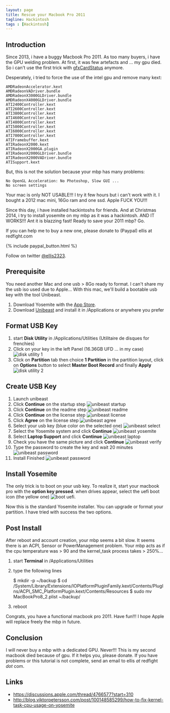 ```yaml
---
layout: page
title: Rescue your Macbook Pro 2011
tagline: Hackintosh
tags : [Hackintosh]
---
```


## Introduction

Since 2013, i have a buggy Macbook Pro 2011. As too many buyers, i have the GPU welding
problem. At first, it was few artefacts and ... my gpu died. So i can't use the first
trick with [gfxCardStatus](https://gfx.io/) anymore.

Desperately, i tried to force the use of the intel gpu and remove many kext:

	AMDRadeonAccelerator.kext
	AMDRadeonVADriver.bundle
	AMDRadeonX3000GLDriver.bundle
	AMDRadeonX4000GLDriver.bundle
	ATI2400Controller.kext
	ATI2600Controller.kext
	ATI3800Controller.kext
	ATI4600Controller.kext
	ATI4800Controller.kext
	ATI5000Controller.kext
	ATI6000Controller.kext
	ATI7000Controller.kext
	ATIFramebuffer.kext
	ATIRadeonX2000.kext
	ATIRadeonX2000GA.plugin
	ATIRadeonX2000GLDriver.bundle
	ATIRadeonX2000VADriver.bundle
	ATISupport.kext

But, this is not the solution because your mbp has many problems:

	No OpenGL Acceleration: No Photoshop, Slow GUI ...
	No screen settings

Your mac is only NOT USABLE!!! I try it few hours but i can't work with it. I bought a
2012 mac mini, 16Go ram and one ssd. Apple FUCK YOU!!!

Since this day, i have installed hackintoshs for friends. And at Christmas 2014, i try
to install yosemite on my mbp as it was a hackintosh. AND IT WORKS!!! Ant it is blazzing fast!
Ready to save your 2011 mbp? Go.

If you can help me to buy a new one, please donate to (Paypal) ellis at redfight.com

{% include paypal_button.html %} 

Follow on twitter [@ellis2323](https://twitter.com/ellis2323).

## Prerequisite

You need another Mac and one usb > 8Go ready to format. I can't share my the usb iso used due to Apple... With this mac, we'll build a bootable usb key with the tool Unibeast.

 1. Download Yosemite with the [App Store](https://itunes.apple.com/fr/app/os-x-yosemite/id915041082?mt=12).
 2. Download [Unibeast](http://www.unibeast.com/) and install it in /Applications or anywhere you prefer

## Format USB Key

 1. start **Disk Utility** in /Applications/Utilities (Utilitaire de disques for frenchies)
 2. Click on your key in the left Panel (16.36GB UFD ... in my case) ![disk utility 1](disk_utility_1.png)
 3. Click on **Partition** tab then choice **1 Partition** in the partition layout, click on **Options** button to select **Master Boot Record**  and finally **Apply**![disk utility 2](disk_utility_2.png)

## Create USB Key

 1. Launch unibeast 
 2. Click **Continue** on the startup step ![unibeast startup](unibeast_startup.png)
 3. Click **Continue** on the readme step ![unibeast readme](unibeast_readme.png)
 4. Click **Continue** on the license step ![unibeast license](unibeast_license.png)
 5. Click **Agree** on the license step ![unibeast agree](unibeast_agree.png)
 6. Select your usb key (blue color on the selected one) ![unibeast select](unibeast_selectusbkey.png)
 7. Select the Yosemite system and click **Continue** ![unibeast yosemite](unibeast_yosemite.png)
 8. Select **Laptop Support** and click **Continue** ![unibeast laptop](unibeast_laptop.png)
 9. Check you have the same picture and click **Continue** ![unibeast verify](unibeast_verify.png)
 10. Type the password to create the key and wait 20 minutes ![unibeast password](unibeast_password.png)
 11. Install Finished ![unibeast password](unibeast_end.png)

## Install Yosemite

The only trick is to boot on your usb key. To realize it, start your macbook pro with the **option key pressed**. when drives appear, select the uefi boot icon (the yellow one) ![boot uefi](boot_uefi.png).

Now this is the standard Yosemite installer. You can upgrade or format your partition. I have tried with success the two options.

## Post Install

After reboot and account creation, your mbp seems a bit slow. It seems there is an ACPI, Sensor or PowerManagement problem. Your mbp acts as if the cpu temperature was > 90 and
the kernel_task process takes > 250%...

 1. start **Terminal** in /Applications/Utilities
 2. type the following lines

	$ mkdir -p ~/backup
	$ cd /System/Library/Extensions/IOPlatformPluginFamily.kext/Contents/PlugIns/ACPI_SMC_PlatformPlugin.kext/Contents/Resources
	$ sudo mv MacBookPro8_2.plist ~/backup/

3. reboot

Congrats, you have a functional macbook pro 2011. Have fun!!! I hope Apple will replace freely the mbp in future.

## Conclusion

I will never buy a mbp with a dedicated GPU. Never!!! This is my second macbook died because of gpu. If it helps you, please donate. If you have problems or this tutorial is not complete, send an email to ellis _at_ redfight _dot_ com. 


## Links

- https://discussions.apple.com/thread/4766577?start=310
- http://blog.viktorpetersson.com/post/100148585299/how-to-fix-kernel-task-cpu-usage-on-yosemite

